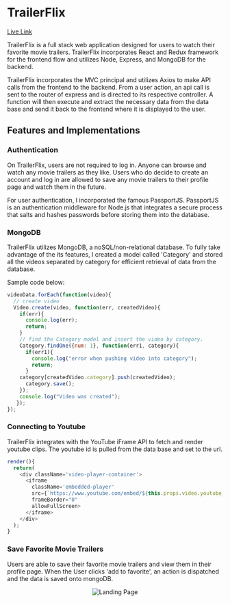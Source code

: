 # TrailerFlix

[Live Link](https://trailerflix.herokuapp.com/)

TrailerFlix is a full stack web application designed for users to watch their favorite movie trailers. TrailerFlix incorporates React and Redux framework for the frontend flow and utilizes Node, Express, and MongoDB for the backend.

TrailerFlix incorporates the MVC principal and utilizes Axios to make API calls from the frontend to the backend. From a user action, an api call is sent to the router of express and is directed to its respective controller. A function will then execute and extract the necessary data from the data base and send it back to the frontend where it is displayed to the user.

## Features and Implementations

### Authentication

On TrailerFlix, users are not required to log in. Anyone can browse and watch any movie trailers as they like. Users who do decide to create an account and log in are allowed to save any movie trailers to their profile page and watch them in the future.

For user authentication, I incorporated the famous PassportJS. PassportJS is an authentication middleware for Node.js that integrates a secure process that salts and hashes passwords before storing them into the database.   

### MongoDB

TrailerFlix utilizes MongoDB, a noSQL/non-relational database. To fully take advantage of the its features, I created a model called 'Category' and stored all the videos separated by category for efficient retrieval of data from the database.

Sample code below:

```javascript
videoData.forEach(function(video){
  // create video
  Video.create(video, function(err, createdVideo){
    if(err){
      console.log(err);
      return;
    }
    // find the Category model and insert the video by category.
    Category.findOne({num: 1}, function(err1, category){
      if(err1){
        console.log("error when pushing video into category");
        return;
      }
    category[createdVideo.category].push(createdVideo);
      category.save();
    });
    console.log("Video was created");
   });
});
```

### Connecting to Youtube

TrailerFlix integrates with the YouTube iFrame API to fetch and render youtube clips. The youtube id is pulled from the data base and set to the url.

```javascript
render(){
  return(
    <div className='video-player-container'>
      <iframe
        className='embedded-player'
        src={`https://www.youtube.com/embed/${this.props.video.youtube_id}?autoplay=1&modestbranding=1&showinfo=0&iv_load_policy=3`}
        frameBorder="0"
        allowFullScreen>
      </iframe>
    </div>
  );
}
```

### Save Favorite Movie Trailers

Users are able to save their favorite movie trailers and view them in their profile page. When the User clicks 'add to favorite', an action is dispatched and the data is saved onto mongoDB. 

<p align="center">
    <img src="https://media.giphy.com/media/zRRtPaFEoefHa/giphy.gif" alt="Landing Page" />
</p>
